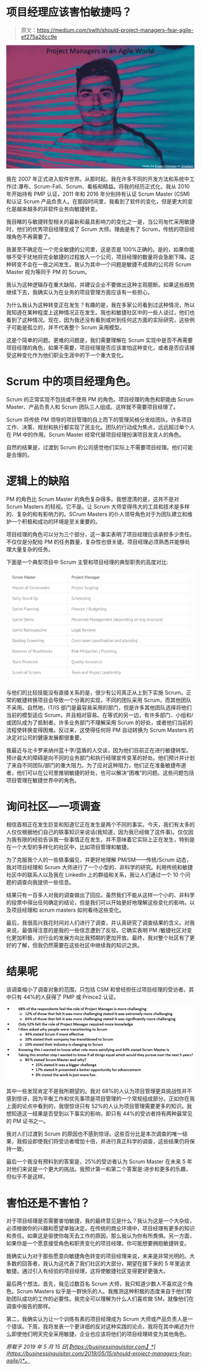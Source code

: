 # 项目经理应该害怕敏捷吗？

> 原文：<https://medium.com/swlh/should-project-managers-fear-agile-ef275a26cc9e>

![](img/f1f26e6f01f5c63337c7819eb494a596.png)

我在 2007 年正式进入软件世界。从那时起，我在许多不同的开发方法和系统中工作过:瀑布、Scrum-Fall、Scrum、看板和精益。将我的经历正式化，我从 2010 年开始持有 PMP 认证，2011 年和 2016 年分别持有认证 Scrum Master (CSM)和认证 Scrum 产品负责人。在那段时间里，我看到了软件的变化，但是更大的变化是越来越多的非软件业务向敏捷转变。

我目睹的与敏捷转型相关的最新和最具影响力的变化之一是，当公司匆忙采用敏捷时，他们的优秀项目经理变成了 Scrum 大师。理由是有了 Scrum，传统的项目经理角色不再需要了。

我甚至不确定在一个完全敏捷的公司里，这是否是 100%正确的。是的，如果你能够不受干扰地将完全敏捷的过程放入一个公司，项目经理的数量将会急剧下降。这种转变不会在一夜之间发生。我认为其中一个问题是敏捷不成熟的公司将 Scrum Master 视为等同于 PM 的 Scrum。

我认为这种逻辑存在重大缺陷，并建议企业不要做出这种主观臆断。如果这些趋势继续下去，我确实认为在业务的项目管理方面应该有一些担心。

为什么我认为这种转变正在发生？有趣的是，我在多家公司看到过这种情况，所以我知道在某种程度上这种情况正在发生。我也和敏捷社区中的一些人谈过，他们也看到了这种情况。现在，因为我还没有看到或听到任何这方面的实际研究，这些例子可能是孤立的，并不代表整个 Scrum 采用模型。

这是个简单的问题。更难的问题是，我们需要理解在 Scrum 实现中是否不再需要项目经理的角色，如果不需要，项目经理是否应该害怕这种变化，或者是否应该接受这种变化作为他们职业生涯中的下一个重大变化。

# Scrum 中的项目经理角色。

Scrum 的正常实现不包括或不使用 PM 的角色。项目经理的角色和职能由 Scrum Master、产品负责人和 Scrum 团队三人组成。这样就不需要项目经理了。

Scrum 将传统 PM 领导的项目管理的自上而下的管理风格分发给团队。许多项目工作、决策、规划和执行都实现了民主化。团队的行动成为焦点，远远超过单个人在 PM 中的作用。Scrum Master 经常代替项目经理扮演项目发言人的角色。

自然的结果是，过渡到 Scrum 的公司感觉他们实际上不需要项目经理。他们可能是合理的。

# 逻辑上的缺陷

PM 的角色比 Scrum Master 的角色复杂得多。我想澄清的是，这并不是对 Scrum Masters 的轻视。它不是。让 Scrum 大师变得伟大的工具和技术是多样的、复杂的和有影响力的。SCrum Masters 的仆人领导角色对于为团队建立和维护一个积极和成功的环境是至关重要的。

项目经理的角色可以分为三个部分，这一事实表明了项目经理应该承担多少责任。不仅仅是分配给 PM 的任务数量，复杂性也很关键。项目经理必须熟悉并能够处理大量复杂的任务。

下面是一个典型项目中 Scrum 主管和项目经理的典型职责的高度对比:

![](img/655eb571fc4e41fe7139058684c0e016.png)

与他们的比较技能没有直接关系的是，很少有公司真正从上到下实施 Scrum。正常的敏捷转换项目会导致一个分离的实现，不同的团队采用 Scrum，而其他团队不采用。自然地，IT/IS 部门是最容易采用的部门，但是许多其他团队选择将他们当前的模型适应 Scrum，并且相对容易。在等式的另一边，有许多部门、小组和/或团队成为了抵制者。许多业务部门不理解采用 Scrum 的好处，或者他们当前的流程使转换变得困难。反过来，这使得任何将 PM 自动转换为 Scrum Masters 的决定对公司的健康发展都很重要。

我最近与北卡罗来纳州蓝十字/蓝盾的人交谈，因为他们目前正在进行敏捷转型。预计最大的障碍是向不同的业务部门和执行经理宣传变革的好处。他们预计并计划了来自不同团队/部门的重大阻力。为了应对这种阻力，他们正在准备敏捷布道者，他们可以在公司里推销敏捷的好处，也可以解决“困难”的问题。这些问题包括项目管理在敏捷世界中的角色。

# 询问社区—一项调查

相信首相正在发生巨变和知道它正在发生是两个不同的事实。今天，我们有太多的人仅仅根据他们自己的轶事知识来说话(我知道，因为我已经做了这件事)。仅仅因为我有限的经验告诉我一些事情正在发生，并不意味着它实际上正在发生，特别是在一个大型的多样化的社区中，比如项目管理和敏捷。

为了克服我个人的一些轶事偏见，并更好地理解 PM/SM——传统/Scrum 动态，我对项目经理和 Scrum 大师进行了一个小型的、非科学的研究。利用传统和敏捷社区中的联系人以及我在 LinkedIn 上的群组和关系，我让人们通过一个 10 个问题的调查向我提供一些信息。

结果只有一百多人对我的调查做出了回应。虽然我们不能从这样一个小的、非科学的投票中得出任何确定的结论，但是我们可以开始更好地理解这些变化的影响，以及项目经理和 scrum masters 如何看待这些变化。

最后，我很高兴我花时间对人们进行了调查，并认真研究了调查结果的含义。对我来说，最值得注意的是我的一些信念遭到了反驳。它确实表明 PM /敏捷社区对变化更加积极，对行业的发展方向比我预期的更加开放。最终，我对整个社区有了更好的了解，但我仍然需要在这些社区中继续我的知识之旅。

# 结果呢

该调查缩小了调查对象的范围，只包括 CSM 和曾经担任过项目经理的受访者。其中只有 44%的人获得了 PMP 或 Prince2 认证。

![](img/37324f2f19eb5cdf68435412df248b3a.png)

其中一些发现肯定不是我所期望的。我对 68%的人认为项目管理更具挑战性并不感到惊讶，因为平衡工作和优先事项是项目管理的一个常规组成部分。正如你在我上面的论点中看到的，我很惊讶只有 52%的人认为项目管理需要更多的知识。我想知道这一结果是否受到以下事实的影响，即只有 44%的受访者持有两种最常见的 PM 证书之一。

我对人们过渡到 Scrum 的原因也不感到惊讶。这些百分比是本次调查的唯一结果，我假设即使我们将受访者增加十倍，并进行真正科学的调查，这些结果仍将保持一致。

最后一个我没有预料到的答案是，25%的受访者认为 Scrum Master 在未来 5 年对他们来说是一个更大的挑战。我预计第一和第二个答案是:进步和更多的乐趣，但似乎不是这样。

# 害怕还是不害怕？

对于项目经理是否需要害怕敏捷，我的最终意见是什么？我认为这是一个大杂烩，必须根据你的兴趣和愿望单独决定。在传统的商业环境中，项目经理有更多的知识和责任。如果这是驱使你每天去工作的原因，那么我认为你有所畏惧。另一方面，如果你是一个愿意接受角色和职责变化的项目经理，你可能想要拥抱敏捷转变。

我确实认为对于那些愿意向敏捷角色转变的项目经理来说，未来是非常光明的。大多数的回答者，我认为这代表了我们社区的大部分，期望在接下来的 5 年里追求敏捷。通过引入有经验的项目经理，这将使敏捷社区变得更好更强大。

最后两个想法。首先，我见过数百名 Scrum 大师，我只知道少数人不喜欢这个角色。Scrum Masters 似乎是一群快乐的人。我推测这种积极的态度来自于他们帮助团队成功的工作的必要性。我完全可以理解为什么人们喜欢做 SM，就像他们在调查中报告的那样。

第二，我确实认为让一个训练有素的项目经理成为 Scrum 大师或产品负责人是一个错误。下周，我将发表一个更详细的反对这种实践的论点，我将在其中阐述为什么即使他们明天完全采用敏捷，企业也应该将他们的项目经理转变为其他角色。

*原载于 2019 年 5 月 15 日*[*【https://businessinquisitor.com】*](https://businessinquisitor.com/2019/05/15/should-project-managers-fear-agile/)*。*